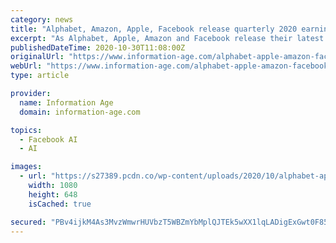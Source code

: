 ```yaml
---
category: news
title: "Alphabet, Amazon, Apple, Facebook release quarterly 2020 earnings"
excerpt: "As Alphabet, Apple, Amazon and Facebook release their latest earnings for 2020 ... “It’s also a testament to the deep investments we’ve made in AI and other technologies, to deliver services that people turn to for help, in moments big and small.”"
publishedDateTime: 2020-10-30T11:08:00Z
originalUrl: "https://www.information-age.com/alphabet-apple-amazon-facebook-release-quarterly-2020-earnings-123492474/"
webUrl: "https://www.information-age.com/alphabet-apple-amazon-facebook-release-quarterly-2020-earnings-123492474/"
type: article

provider:
  name: Information Age
  domain: information-age.com

topics:
  - Facebook AI
  - AI

images:
  - url: "https://s27389.pcdn.co/wp-content/uploads/2020/10/alphabet-apple-amazon-facebook-release-quarterly-2020-earnings.jpeg"
    width: 1080
    height: 648
    isCached: true

secured: "PBv4ijkM4As3MvzWmwrHUVbzT5WBZmYbMplQJTEk5wXX1lqLADigExGwt0F85jQUUp2u9V7x68vT3dTsWYPhNkUVKYIGqnbJ64P36d6srMSGTEbk6Oe09dKJI+2YJGVlECR9t9soECx/G5qAmpLALJ0qDZBgFZ3jiwrx3TmuBMnL15rSuaAkdSyaZ2WACwT7maaudm0PLEH7LVj3ulhDxXrt/ekY1uD58a2zCwzi/zFGI4EymjLNZRGaurg14po7lpx8vdA7FcPINRlcVuEoi/bcZnUql9bSgsAz+wt9NnSnpBJA6HSvWC8TEIp903KjthPc/wrUpOOzleJaY4wpomBnCR3od8dUXbcceNOGCkU=;YB1E/BwOWnFhvLbTRdu1Bg=="
---
```


